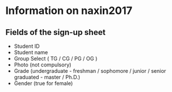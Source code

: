 # Information on naxin2017

## Fields of the sign-up sheet
- Student ID
- Student name
- Group Select ( TG / CG / PG / OG )
- Photo (not compulsory)
- Grade (undergraduate - freshman / sophomore / junior / senior graduated - master / Ph.D.)
- Gender (true for female)
